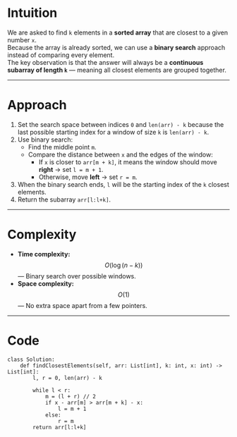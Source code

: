 # Intuition

We are asked to find `k` elements in a **sorted array** that are closest to a given number `x`.  
Because the array is already sorted, we can use a **binary search** approach instead of comparing every element.  
The key observation is that the answer will always be a **continuous subarray of length `k`** — meaning all closest elements are grouped together.

---

# Approach

1. Set the search space between indices `0` and `len(arr) - k` because the last possible starting index for a window of size `k` is `len(arr) - k`.
2. Use binary search:
   - Find the middle point `m`.
   - Compare the distance between `x` and the edges of the window:
     - If `x` is closer to `arr[m + k]`, it means the window should move **right** → set `l = m + 1`.
     - Otherwise, move **left** → set `r = m`.
3. When the binary search ends, `l` will be the starting index of the `k` closest elements.
4. Return the subarray `arr[l:l+k]`.

---

# Complexity

- **Time complexity:** $$O(\log(n - k))$$ — Binary search over possible windows.
- **Space complexity:** $$O(1)$$ — No extra space apart from a few pointers.

---

# Code

```python3 []
class Solution:
    def findClosestElements(self, arr: List[int], k: int, x: int) -> List[int]:
        l, r = 0, len(arr) - k

        while l < r:
            m = (l + r) // 2
            if x - arr[m] > arr[m + k] - x:
                l = m + 1
            else:
                r = m
        return arr[l:l+k]

```
